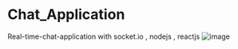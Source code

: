 # Chat_Application
Real-time-chat-application with socket.io , nodejs , reactjs
![image](https://github.com/aniketttrana/Chat_Application/assets/119884965/841d0445-5784-4a56-9e03-0f3de763ec3f)
